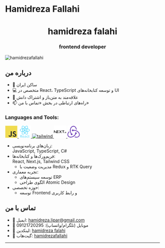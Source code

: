 # Hamidreza Fallahi

<h1 align="center">hamidreza falahi</h1>
<h3 align="center">frontend developer</h3>
<p align="left"> <img src="https://komarev.com/ghpvc/?username=hamidrezafallahi&label=Profile%20views&color=0e75b6&style=plastic" alt="hamidrezafallahi" /> </p>


## درباره من

- 📍 ساکن ایران  
- 💻 متخصص در React، TypeScript و توسعه کتابخانه‌های UI  
- 🚀 علاقه‌مند به متن‌باز و اشتراک دانش  
- 📫 راه‌های ارتباطی در بخش «تماس با من»  

<h3 align="left">Languages and Tools:</h3>
<div style={{display:"flex",justify-content:"start",gap:"4px"}}>
  <!-- JavaScript -->
  <a href="https://developer.mozilla.org/en-US/docs/Web/JavaScript" target="_blank" rel="noreferrer">
    <img src="https://raw.githubusercontent.com/devicons/devicon/master/icons/javascript/javascript-original.svg" alt="javascript" width="40" height="40"/>
  </a>

  <!-- React -->
  <a href="https://reactjs.org/" target="_blank" rel="noreferrer">
    <img src="https://raw.githubusercontent.com/devicons/devicon/master/icons/react/react-original-wordmark.svg" alt="react" width="40" height="40"/>
  </a>

  <!-- Tailwind CSS -->
  <a href="https://tailwindcss.com/" target="_blank" rel="noreferrer">
    <img src="https://www.vectorlogo.zone/logos/tailwindcss/tailwindcss-icon.svg" alt="tailwind" width="40" height="40"/>
  </a>

  <!-- Next.js -->
  <a href="https://nextjs.org/" target="_blank" rel="noreferrer">
    <img src="https://raw.githubusercontent.com/devicons/devicon/master/icons/nextjs/nextjs-original-wordmark.svg" alt="nextjs" width="40" height="40"/>
  </a>

  <!-- Redux -->
  <a href="https://redux.js.org/" target="_blank" rel="noreferrer">
    <img src="https://raw.githubusercontent.com/devicons/devicon/master/icons/redux/redux-original.svg" alt="redux" width="40" height="40"/>
  </a>

</div>


- زبان‌های برنامه‌نویسی:  
JavaScript, TypeScript, C#  
- فریم‌ورک‌ها و کتابخانه‌ها:  
React, Next.js, Tailwind CSS  
  - مدیریت وضعیت با Redux و RTK Query  
- تجربه معماری:  
  - توسعه سیستم‌های ERP  
  - الگوی طراحی Atomic Design  
- حوزه تخصصی:  
  - توسعه Frontend و رابط کاربری  

## تماس با من

- 📧 ایمیل: hamidreza.lipar@gmail.com  
- 📱 موبایل (تلگرام/واتساپ): 09121720295  
- 🔗 لینکدین: [hamidreza falahi](https://www.linkedin.com/in/hamidreza-falahi)  
- 🐙 گیت‌هاب: [hamidrezafallahi](https://github.com/hamidrezafallahi)

---
